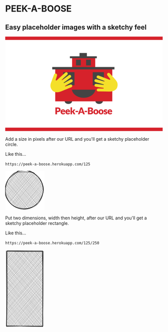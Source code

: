 # PEEK-A-BOOSE
## Easy placeholder images with a sketchy feel

![](/docs/img/peek-a-boose-mascot-600x360.png)

Add a size in pixels after our URL and you'll get a sketchy placeholder circle.

Like this...

`https://peek-a-boose.herokuapp.com/125`

![](https://github.com/tdreid/peek-a-boose/blob/master/public/img/cir.png)

Put two dimensions, width then height, after our URL and you'll get a sketchy placeholder rectangle.

Like this...

`https://peek-a-boose.herokuapp.com/125/250`

![](https://github.com/tdreid/peek-a-boose/blob/master/public/img/rec.png)
